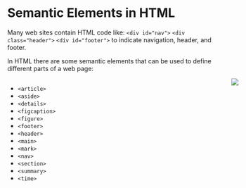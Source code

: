 # Semantic Elements in HTML

Many web sites contain HTML code like: `<div id="nav">` `<div class="header">` `<div id="footer">` to indicate navigation, header, and footer.

In HTML there are some semantic elements that can be used to define different parts of a web page:  

<div style="display: flex;">
<div style="margin-right: 400px">

- `<article>`
- `<aside>`
- `<details>`
- `<figcaption>`
- `<figure>`
- `<footer>`
- `<header>`
- `<main>`
- `<mark>`
- `<nav>`
- `<section>`
- `<summary>`
- `<time>`

</div>

<div>
<img src="https://www.w3schools.com/html/img_sem_elements.gif">
</div>

</div>





